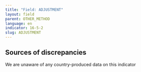 ```yaml
---
title: "Field: ADJUSTMENT"
layout: field
parent: OTHER_METHOD
language: en
indicator: 16-5-2
slug: ADJUSTMENT
---
```

## Sources of discrepancies

We are unaware of any country-produced data on this indicator